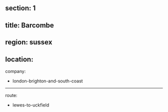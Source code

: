 section: 1
----
title: Barcombe
----
region: sussex
----
location: 
----
company:
- london-brighton-and-south-coast
----
route:
- lewes-to-uckfield
